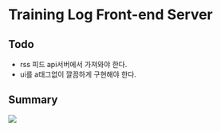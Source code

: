 # Training Log Front-end Server

## Todo

- rss 피드 api서버에서 가져와야 한다.
- ui를 a태그없이 깔끔하게 구현해야 한다.

## Summary

![](https://res.cloudinary.com/yangeok/image/upload/v1554888938/11.jpg)
